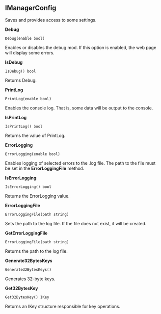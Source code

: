 ## IManagerConfig
Saves and provides access to some settings.

__Debug__
```
Debug(enable bool)
```
Enables or disables the debug mod. If this option is enabled, the web page will 
display some errors.

__IsDebug__
```
IsDebug() bool
```
Returns Debug.

__PrintLog__
```
PrintLog(enable bool)
```
Enables the console log. That is, some data will be output to the console.

__IsPrintLog__
```
IsPrintLog() bool
```
Returns the value of PrintLog.

__ErrorLogging__
```
ErrorLogging(enable bool)
```
Enables logging of selected errors to the .log file. The path to the file must be set 
in the __ErrorLoggingFile__ method.

__IsErrorLogging__
```
IsErrorLogging() bool
```
Returns the ErrorLogging value.

__ErrorLoggingFile__
```
ErrorLoggingFile(path string)
```
Sets the path to the log file. If the file does not exist, it will be created.

__GetErrorLoggingFile__
```
ErrorLoggingFile(path string)
```
Returns the path to the log file.

__Generate32BytesKeys__
```
Generate32BytesKeys()
```
Generates 32-byte keys.

__Get32BytesKey__
```
Get32BytesKey() IKey
```
Returns an IKey structure responsible for key operations.